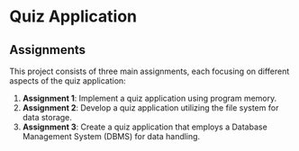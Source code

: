# Quiz Application

## Assignments
This project consists of three main assignments, each focusing on different aspects of the quiz application:

1. **Assignment 1**: Implement a quiz application using program memory.
2. **Assignment 2**: Develop a quiz application utilizing the file system for data storage.
3. **Assignment 3**: Create a quiz application that employs a Database Management System (DBMS) for data handling.